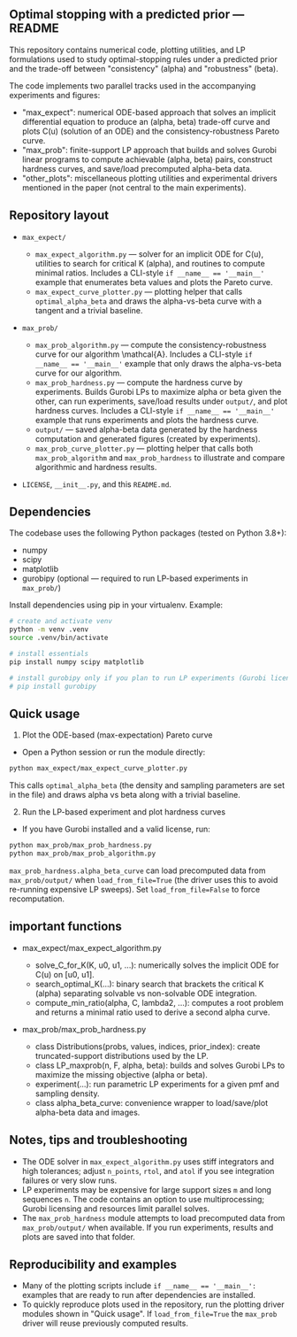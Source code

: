 ## Optimal stopping with a predicted prior — README

This repository contains numerical code, plotting utilities, and LP formulations used to study optimal-stopping rules under a predicted prior and the trade-off between "consistency" (alpha) and "robustness" (beta).

The code implements two parallel tracks used in the accompanying experiments and figures:

- "max_expect": numerical ODE-based approach that solves an implicit differential equation to produce an (alpha, beta) trade-off curve and plots C(u) (solution of an ODE) and the consistency-robustness Pareto curve.
- "max_prob": finite-support LP approach that builds and solves Gurobi linear programs to compute achievable (alpha, beta) pairs, construct hardness curves, and save/load precomputed alpha-beta data.
- "other_plots": miscellaneous plotting utilities and experimental drivers mentioned in the paper (not central to the main experiments).

Repository layout
-----------------

- `max_expect/`
	- `max_expect_algorithm.py` — solver for an implicit ODE for C(u), utilities to search for critical K (alpha), and routines to compute minimal ratios. Includes a CLI-style `if __name__ == '__main__'` example that enumerates beta values and plots the Pareto curve.
	- `max_expect_curve_plotter.py` — plotting helper that calls `optimal_alpha_beta` and draws the alpha-vs-beta curve with a tangent and a trivial baseline.

- `max_prob/`
	- `max_prob_algorithm.py` — compute the consistency-robustness curve for our algorithm \mathcal{A}. Includes a CLI-style `if __name__ == '__main__'` example that only draws the alpha-vs-beta curve for our algorithm.
	- `max_prob_hardness.py` —  compute the hardness curve by experiments. Builds Gurobi LPs to maximize alpha or beta given the other, can run experiments, save/load results under `output/`, and plot hardness curves. Includes a CLI-style `if __name__ == '__main__'` example that runs experiments and plots the hardness curve.
	- `output/` — saved alpha-beta data generated by the hardness computation and generated figures (created by experiments).
    - `max_prob_curve_plotter.py` — plotting helper that calls both `max_prob_algorithm` and `max_prob_hardness` to illustrate and compare algorithmic and hardness results.

- `LICENSE`, `__init__.py`, and this `README.md`.

Dependencies
------------

The codebase uses the following Python packages (tested on Python 3.8+):

- numpy
- scipy
- matplotlib
- gurobipy (optional — required to run LP-based experiments in `max_prob/`)

Install dependencies using pip in your virtualenv. Example:

```bash
# create and activate venv
python -m venv .venv
source .venv/bin/activate

# install essentials
pip install numpy scipy matplotlib

# install gurobipy only if you plan to run LP experiments (Gurobi license required)
# pip install gurobipy
```

Quick usage
-----------

1) Plot the ODE-based (max-expectation) Pareto curve

- Open a Python session or run the module directly:

```bash
python max_expect/max_expect_curve_plotter.py
```

This calls `optimal_alpha_beta` (the density and sampling parameters are set in the file) and draws alpha vs beta along with a trivial baseline.

2) Run the LP-based experiment and plot hardness curves

- If you have Gurobi installed and a valid license, run:

```bash
python max_prob/max_prob_hardness.py
python max_prob/max_prob_algorithm.py
```

`max_prob_hardness.alpha_beta_curve` can load precomputed data from `max_prob/output/` when `load_from_file=True` (the driver uses this to avoid re-running expensive LP sweeps). Set `load_from_file=False` to force recomputation.

important functions
------------------------------

- max_expect/max_expect_algorithm.py
	- solve_C_for_K(K, u0, u1, ...): numerically solves the implicit ODE for C(u) on [u0, u1].
	- search_optimal_K(...): binary search that brackets the critical K (alpha) separating solvable vs non-solvable ODE integration.
	- compute_min_ratio(alpha, C, lambda2, ...): computes a root problem and returns a minimal ratio used to derive a second alpha curve.

- max_prob/max_prob_hardness.py
	- class Distributions(probs, values, indices, prior_index): create truncated-support distributions used by the LP.
	- class LP_maxprob(n, F, alpha, beta): builds and solves Gurobi LPs to maximize the missing objective (alpha or beta).
	- experiment(...): run parametric LP experiments for a given pmf and sampling density.
	- class alpha_beta_curve: convenience wrapper to load/save/plot alpha-beta data and images.

Notes, tips and troubleshooting
------------------------------

- The ODE solver in `max_expect_algorithm.py` uses stiff integrators and high tolerances; adjust `n_points`, `rtol`, and `atol` if you see integration failures or very slow runs.
- LP experiments may be expensive for large support sizes `m` and long sequences `n`. The code contains an option to use multiprocessing; Gurobi licensing and resources limit parallel solves.
- The `max_prob_hardness` module attempts to load precomputed data from `max_prob/output/` when available. If you run experiments, results and plots are saved into that folder.

Reproducibility and examples
---------------------------

- Many of the plotting scripts include `if __name__ == '__main__':` examples that are ready to run after dependencies are installed.
- To quickly reproduce plots used in the repository, run the plotting driver modules shown in "Quick usage". If `load_from_file=True` the `max_prob` driver will reuse previously computed results.